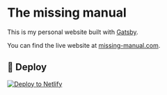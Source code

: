 # The missing manual

This is my personal website built with [Gatsby](https://www.gatsbyjs.org/).

You can find the live website at [missing-manual.com](http://missing-manual.com/).

## 💫 Deploy

[![Deploy to Netlify](https://www.netlify.com/img/deploy/button.svg)](https://app.netlify.com/start/deploy?repository=https://github.com/meeroslav/missing.manual)
